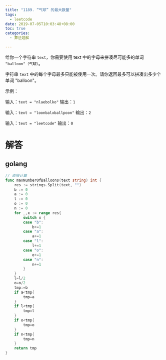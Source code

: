 ```yaml
---
title: "1189. “气球” 的最大数量"
tags:
  - leetcode
date: 2019-07-05T10:03:48+08:00
toc: true
categories:
  - 算法题解

---
```


给你一个字符串 `text`，你需要使用 text 中的字母来拼凑尽可能多的单词 `"balloon"（气球）`。

字符串 `text` 中的每个字母最多只能被使用一次。请你返回最多可以拼凑出多少个单词 "balloon"。
<!--more-->



示例：

输入：`text = "nlaebolko"`
输出：`1`

输入：`text = "loonbalxballpoon"`
输出：`2`

输入：`text = "leetcode"`
输出：`0`

# 解答

## golang

```go
// 直接计算
func maxNumberOfBalloons(text string) int {
	res := strings.Split(text, "")
	b := 0
	a := 0
	l := 0
	o := 0
	n := 0
	for _,x := range res{
		switch x {
		case "b":
			b+=1
		case "a":
			a+=1
		case "l":
			l+=1
		case "o":
			o+=1
		case "n":
			n+=1
		}
	}
	l=l/2
	o=o/2
	tmp:=b
	if a<tmp{
		tmp=a
	}
	if l<tmp{
		tmp=l
	}
	if o<tmp{
		tmp=o
	}
	if n<tmp{
		tmp=n
	}
	return tmp
}

```